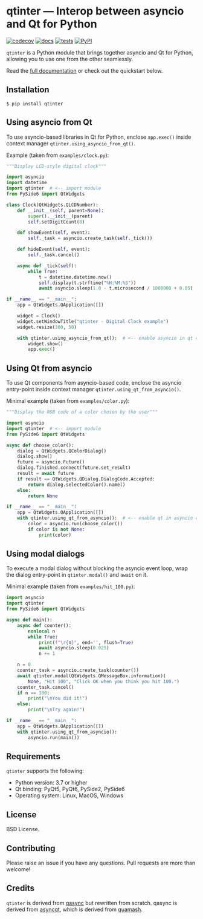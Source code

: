 # qtinter — Interop between asyncio and Qt for Python

[![codecov](https://codecov.io/gh/fancidev/qtinter/branch/master/graph/badge.svg?token=JZ5ON6CHKA)](https://codecov.io/gh/fancidev/qtinter)
[![docs](https://readthedocs.org/projects/qtinter/badge/?version=latest)](https://qtinter.readthedocs.io/en/latest/?badge=latest)
[![tests](https://github.com/fancidev/qtinter/actions/workflows/tests.yml/badge.svg)](https://github.com/fancidev/qtinter/actions/workflows/tests.yml)
[![PyPI](https://img.shields.io/pypi/v/qtinter)](https://pypi.org/project/qtinter/)

`qtinter` is a Python module that brings together asyncio and Qt
for Python, allowing you to use one from the other seamlessly.

Read the [full documentation](https://qtinter.readthedocs.io) or check out the quickstart below.

## Installation

```commandline
$ pip install qtinter
```

## Using asyncio from Qt

To use asyncio-based libraries in Qt for Python, enclose `app.exec()`
inside context manager `qtinter.using_asyncio_from_qt()`.

Example (taken from `examples/clock.py`):

```Python
"""Display LCD-style digital clock"""

import asyncio
import datetime
import qtinter  # <-- import module
from PySide6 import QtWidgets

class Clock(QtWidgets.QLCDNumber):
    def __init__(self, parent=None):
        super().__init__(parent)
        self.setDigitCount(8)

    def showEvent(self, event):
        self._task = asyncio.create_task(self._tick())

    def hideEvent(self, event):
        self._task.cancel()

    async def _tick(self):
        while True:
            t = datetime.datetime.now()
            self.display(t.strftime("%H:%M:%S"))
            await asyncio.sleep(1.0 - t.microsecond / 1000000 + 0.05)

if __name__ == "__main__":
    app = QtWidgets.QApplication([])

    widget = Clock()
    widget.setWindowTitle("qtinter - Digital Clock example")
    widget.resize(300, 50)

    with qtinter.using_asyncio_from_qt():  # <-- enable asyncio in qt code
        widget.show()
        app.exec()
```

## Using Qt from asyncio

To use Qt components from asyncio-based code, enclose the asyncio
entry-point inside context manager `qtinter.using_qt_from_asyncio()`.

Minimal example (taken from `examples/color.py`):

```Python
"""Display the RGB code of a color chosen by the user"""

import asyncio
import qtinter  # <-- import module
from PySide6 import QtWidgets

async def choose_color():
    dialog = QtWidgets.QColorDialog()
    dialog.show()
    future = asyncio.Future()
    dialog.finished.connect(future.set_result)
    result = await future
    if result == QtWidgets.QDialog.DialogCode.Accepted:
        return dialog.selectedColor().name()
    else:
        return None

if __name__ == "__main__":
    app = QtWidgets.QApplication([])
    with qtinter.using_qt_from_asyncio():  # <-- enable qt in asyncio code
        color = asyncio.run(choose_color())
        if color is not None:
            print(color)
```

## Using modal dialogs

To execute a modal dialog without blocking the asyncio event loop,
wrap the dialog entry-point in `qtinter.modal()` and `await` on it.

Minimal example (taken from `examples/hit_100.py`):

```Python
import asyncio
import qtinter
from PySide6 import QtWidgets

async def main():
    async def counter():
        nonlocal n
        while True:
            print(f"\r{n}", end='', flush=True)
            await asyncio.sleep(0.025)
            n += 1

    n = 0
    counter_task = asyncio.create_task(counter())
    await qtinter.modal(QtWidgets.QMessageBox.information)(
        None, "Hit 100", "Click OK when you think you hit 100.")
    counter_task.cancel()
    if n == 100:
        print("\nYou did it!")
    else:
        print("\nTry again!")

if __name__ == "__main__":
    app = QtWidgets.QApplication([])
    with qtinter.using_qt_from_asyncio():
        asyncio.run(main())
```


## Requirements

`qtinter` supports the following:

- Python version: 3.7 or higher
- Qt binding: PyQt5, PyQt6, PySide2, PySide6
- Operating system: Linux, MacOS, Windows


## License

BSD License.


## Contributing

Please raise an issue if you have any questions. Pull requests are more
than welcome!


## Credits

`qtinter` is derived from
[qasync](https://github.com/CabbageDevelopment/qasync) but rewritten from 
scratch.  qasync is derived from 
[asyncqt](https://github.com/gmarull/asyncqt), which is derived from
[quamash](https://github.com/harvimt/quamash).
